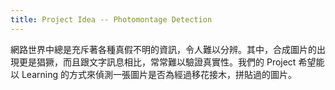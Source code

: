 ```yaml
---
title: Project Idea -- Photomontage Detection
---
```

網路世界中總是充斥著各種真假不明的資訊，令人難以分辨。其中，合成圖片的出現更是猖獗，而且跟文字訊息相比，常常難以驗證真實性。我們的 Project 希望能以 Learning 的方式來偵測一張圖片是否為經過移花接木，拼貼過的圖片。